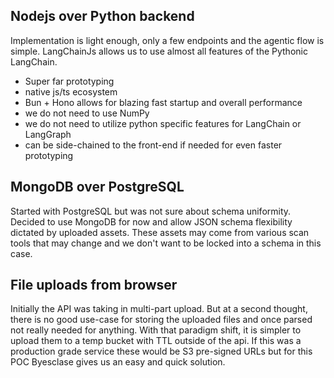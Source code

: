 ## Nodejs over Python backend

Implementation is light enough, only a few endpoints and the agentic flow is simple.
LangChainJs allows us to use almost all features of the Pythonic LangChain.
- Super far prototyping
- native js/ts ecosystem
- Bun + Hono allows for blazing fast startup and overall performance
- we do not need to use NumPy
- we do not need to utilize python specific features for LangChain or LangGraph
- can be side-chained to the front-end if needed for even faster prototyping

## MongoDB over PostgreSQL

Started with PostgreSQL but was not sure about schema uniformity.
Decided to use MongoDB for now and allow JSON schema flexibility dictated by uploaded assets.
These assets may come from various scan tools that may change and we don't want to be locked into a schema in this case.

## File uploads from browser

Initially the API was taking in multi-part upload. But at a second thought, there is no good use-case
for storing the uploaded files and once parsed not really needed for anything. With that paradigm shift, it is 
simpler to upload them to a temp bucket with TTL outside of the api. If this was a production grade
service these would be S3 pre-signed URLs but for this POC Byesclase gives us an easy and quick solution.

